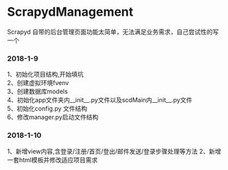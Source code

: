 # ScrapydManagement
Scrapyd 自带的后台管理页面功能太简单，无法满足业务需求，自己尝试性的写一个

### 2018-1-9
  1、初始化项目结构,开始填坑<br>
  2、创建虚拟环境fvenv<br>
  3、创建数据库models<br>
  4、初始化app文件夹内__init__.py文件以及scdMain内__init__.py文件<br>
  5、初始化config.py 文件结构<br>
  6、修改manager.py启动文件结构<br>

### 2018-1-10
  1、新增view内容,含登录/注册/首页/登出/邮件发送/登录步骤处理等方法
  2、新增一套html模板并修改适应项目需求

